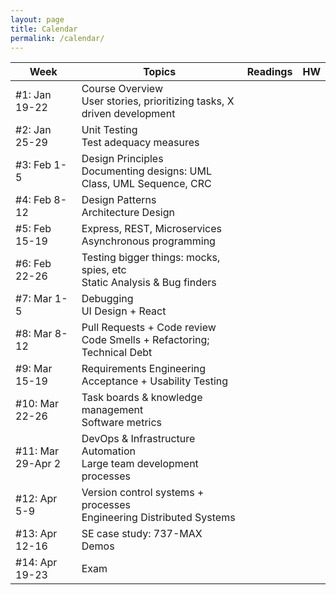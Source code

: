 ```yaml
---
layout: page
title: Calendar
permalink: /calendar/
---
```

| Week              | Topics                                                                      | Readings | HW |
|-------------------|-----------------------------------------------------------------------------|----------|----|
| #1: Jan 19-22     | Course Overview<br />User stories, prioritizing tasks, X driven development |          |    |
| #2: Jan 25-29     | Unit Testing<br />Test adequacy measures                                    |          |    |
| #3: Feb 1-5       | Design Principles<br />Documenting designs: UML Class, UML Sequence, CRC    |          |    |
| #4: Feb 8-12      | Design Patterns<br />Architecture Design                                    |          |    |
| #5: Feb 15-19     | Express, REST, Microservices<br />Asynchronous programming                  |          |    |
| #6: Feb 22-26     | Testing bigger things: mocks, spies, etc<br />Static Analysis & Bug finders |          |    |
| #7: Mar 1-5       | Debugging<br />UI Design + React                                            |          |    |
| #8: Mar 8-12      | Pull Requests + Code review<br />Code Smells + Refactoring; Technical Debt  |          |    |
| #9: Mar 15-19     | Requirements Engineering<br />Acceptance + Usability Testing                |          |    |
| #10: Mar 22-26    | Task boards & knowledge management<br />Software metrics                    |          |    |
| #11: Mar 29-Apr 2 | DevOps & Infrastructure Automation<br />Large team development processes    |          |    |
| #12: Apr 5-9      | Version control systems + processes<br />Engineering Distributed Systems    |          |    |
| #13: Apr 12-16    | SE case study: 737-MAX<br />Demos                                           |          |    |
| #14: Apr 19-23    | Exam                                                                        |          |    |

